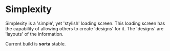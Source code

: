 Simplexity
==========

Simplexity is a 'simple', yet 'stylish' loading screen.
This loading screen has the capability of allowing others to create 'designs' for it.
The 'designs' are 'layouts' of the information.

Current build is __sorta__ stable.